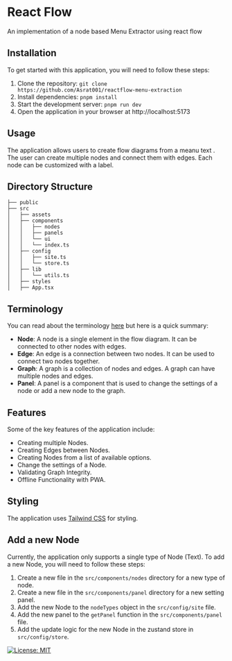 # React Flow

An implementation of a node based Menu Extractor using react flow

## Installation

To get started with this application, you will need to follow these steps:

1. Clone the repository: `git clone https://github.com/Asrat001/reactflow-menu-extraction`
2. Install dependencies: `pnpm install`
3. Start the development server: `pnpm run dev`
4. Open the application in your browser at http://localhost:5173

## Usage

The application allows users to create flow diagrams from a meanu text . The user can create multiple nodes and connect them with edges. Each node can be customized with a label.

## Directory Structure

```
├── public
├── src
│   ├── assets
│   ├── components
│   │   ├── nodes
│   │   ├── panels
│   │   └── ui
│   │   └── index.ts
│   ├── config
│   │   ├── site.ts
│   │   └── store.ts
│   ├── lib
│   │   └── utils.ts
│   ├── styles
│   ├── App.tsx
```

## Terminology

You can read about the terminology [here](https://reactflow.dev/docs/concepts/terms-and-definitions/) but here is a quick summary:

- **Node**: A node is a single element in the flow diagram. It can be connected to other nodes with edges.
- **Edge**: An edge is a connection between two nodes. It can be used to connect two nodes together.
- **Graph**: A graph is a collection of nodes and edges. A graph can have multiple nodes and edges.
- **Panel**: A panel is a component that is used to change the settings of a node or add a new node to the graph.

## Features

Some of the key features of the application include:

- Creating multiple Nodes.
- Creating Edges between Nodes.
- Creating Nodes from a list of available options.
- Change the settings of a Node.
- Validating Graph Integrity.
- Offline Functionality with PWA.

## Styling

The application uses [Tailwind CSS](https://tailwindcss.com/) for styling.

## Add a new Node

Currently, the application only supports a single type of Node (Text). To add a new Node, you will need to follow these steps:

1. Create a new file in the `src/components/nodes` directory for a new type of node.
2. Create a new file in the `src/components/panel` directory for a new setting panel.
3. Add the new Node to the `nodeTypes` object in the `src/config/site` file.
4. Add the new panel to the `getPanel` function in the `src/components/panel` file.
5. Add the update logic for the new Node in the zustand store in `src/config/store`.

[![License: MIT](https://img.shields.io/badge/License-MIT-yellow.svg)](https://opensource.org/licenses/MIT)

